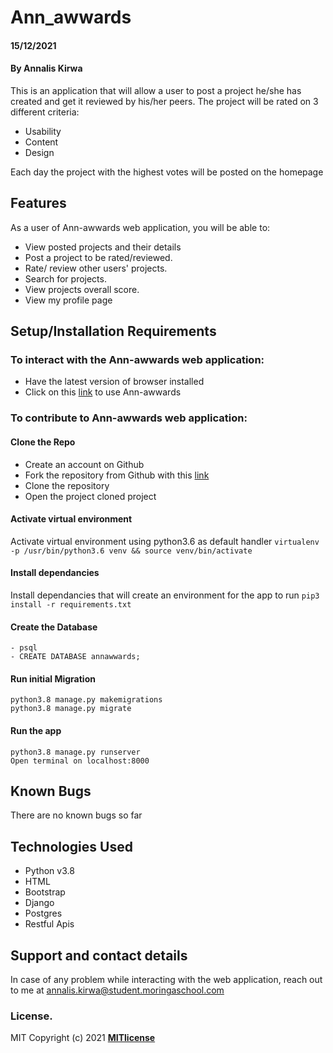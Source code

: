 # Ann_awwards  

#### 15/12/2021   
#### By **Annalis Kirwa**   

This is an application that will allow a user to post a project he/she has created and get it reviewed by his/her peers.
The project will be rated on 3 different criteria:  
* Usability  
* Content  
* Design 

Each day the project with the highest votes will be posted on the homepage  

## Features 
As a user of Ann-awwards web application, you will be able to:  
* View posted projects and their details
* Post a project to be rated/reviewed.
* Rate/ review other users' projects.
* Search for projects.
* View projects overall score.  
* View my profile page  


## Setup/Installation Requirements  
 ### To interact with the Ann-awwards web application:
 * Have the latest version of browser installed   
 * Click on this <a href = "https://ann-awwards.herokuapp.com/">link</a> to use Ann-awwards  
  ### To contribute to Ann-awwards web application:  
 #### Clone the Repo  
 * Create an account on Github
* Fork the repository from Github with this <a href = "https://github.com/Annaliskirwa/_Awwards" >link </a>
* Clone the repository
* Open the project cloned project
####  Activate virtual environment
Activate virtual environment using python3.6 as default handler
    `virtualenv -p /usr/bin/python3.6 venv && source venv/bin/activate`
####  Install dependancies
Install dependancies that will create an environment for the app to run `pip3 install -r requirements.txt`
####  Create the Database
    - psql
    - CREATE DATABASE annawwards;  
    
#### Run initial Migration
    python3.8 manage.py makemigrations   
    python3.8 manage.py migrate
#### Run the app
    python3.8 manage.py runserver
    Open terminal on localhost:8000  
    
  ## Known Bugs
There are no known bugs so far
## Technologies Used  
* Python v3.8  
* HTML
* Bootstrap
* Django  
* Postgres 
* Restful Apis  
## Support and contact details
In case of any problem while interacting with the web application, reach out to me at annalis.kirwa@student.moringaschool.com
### License.
MIT Copyright (c) 2021 **[MITlicense](LICENSE)**


